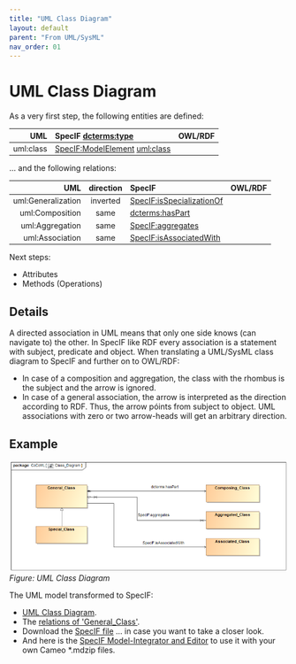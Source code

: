 ```yaml
---
title: "UML Class Diagram"
layout: default
parent: "From UML/SysML"
nav_order: 01
---
```


# UML Class Diagram

As a very first step, the following entities are defined:

| UML | SpecIF <dcterms:type> | OWL/RDF |
| ---: | :--- | :--- |
| uml:class | <a href="https://specif.de/apps/edit#import=../v1.1/Ontology.specif;view=doc;project=P-SpecIF-Ontology;node=N-DC9wVTLyGWOOBEpHdGRXwrkGNWt" target="_blank">SpecIF:ModelElement</a> <uml:class> |  |

... and the following relations:

| UML | direction | SpecIF | OWL/RDF |
| ---: | :---: | :--- | :--- |
| uml:Generalization | inverted | <a href="https://specif.de/apps/edit#import=../v1.1/Ontology.specif;view=doc;project=P-SpecIF-Ontology;node=N-8pUc6Vjp86KYxpBFwvbnduOoHKp" target="_blank">SpecIF:isSpecializationOf</a> |  |
| uml:Composition | same | <a href="https://specif.de/apps/edit#import=../v1.1/Ontology.specif;view=doc;project=P-SpecIF-Ontology;node=N-5AP5qdMeBeBnURVia2BWtTlTL3r" target="_blank">dcterms:hasPart</a> |  |
| uml:Aggregation | same | <a href="https://specif.de/apps/edit#import=../v1.1/Ontology.specif;view=doc;project=P-SpecIF-Ontology;node=N-hmCfLTnuYbWWsE4qqo8zb8CwaE2" target="_blank">SpecIF:aggregates</a> |  |
| uml:Association | same | <a href="https://specif.de/apps/edit#import=../v1.1/Ontology.specif;view=doc;project=P-SpecIF-Ontology;node=N-H8KY2yoKNmBqEgSojfGX9oBclMN" target="_blank">SpecIF:isAssociatedWith</a> |  |

Next steps:
- Attributes
- Methods (Operations)

## Details

A directed association in UML means that only one side knows (can navigate to) the other. In SpecIF like RDF every association is a statement with subject, predicate and object. When translating a UML/SysML class diagram to SpecIF and further on to OWL/RDF:
- In case of a composition and aggregation, the class with the rhombus is the subject and the arrow is ignored. 
- In case of a general association, the arrow is interpreted as the direction according to RDF. Thus, the arrow póints from subject to object. UML associations with zero or two arrow-heads will get an arbitrary direction.

## Example

![UML Class Diagram](../assets/images/UML-SysML/Class_Diagram.png)
_Figure: UML Class Diagram_

The UML model transformed to SpecIF:
- [UML Class Diagram](https://specif.de/apps/edit#import=../examples/CoCoML.specif.zip;view=doc;project=eee_1045467100313_135436_1;node=N-8264661645).
- The [relations of 'General_Class'](https://specif.de/apps/edit#import=../examples/CoCoML.specif.zip;view=statements;project=eee_1045467100313_135436_1;node=N-12061513685). 
- Download the [SpecIF file](https://specif.de/examples/CoCoML.specif.zip) ... in case you want to take a closer look.
- And here is the <a href="https://specif.de/apps-beta/edit.html" target="_blank">SpecIF Model-Integrator and Editor</a> to use it with your own Cameo *.mdzip files.
